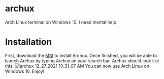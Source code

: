 # archux
Arch Linux terminal on Windows 10. I need mental help.

# Installation
First, download the [MSI](https://github.com/Unzor/archux/releases/download/v1.0.0/Archux.msi) to install Archux. Once finished, you will be able to launch Archux by typing Archux on your search bar. Archux should look like this:
![archux 12_27_2021 10_31_07 AM](https://user-images.githubusercontent.com/71789103/147490395-adcc4715-d905-4c1d-b94d-958f26f30ba9.png)
You can now use Arch Linux on Windows 10. Enjoy!

